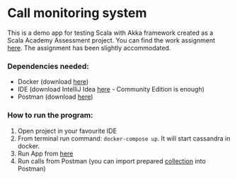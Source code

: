 # Call monitoring system

This is a demo app for testing Scala with Akka framework created as a Scala Academy Assessment project. You can find the work assignment [here](https://hotovo.jira.com/wiki/spaces/HTO/pages/3960995859/Scala+Academy+Assessment+project). The assignment has been slightly accommodated.

### Dependencies needed:
- Docker (download [here](https://www.docker.com/products/docker-desktop/))
- IDE (download IntelliJ Idea [here](https://www.jetbrains.com/idea/download/?fromIDE=#section=windows) - Community Edition is enough)
- Postman (download [here](https://www.postman.com/downloads/))

### How to run the program:

1. Open project in your favourite IDE
2. From terminal run command: `docker-compose up`. It will start cassandra in docker.
3. Run App from [here](src/main/scala/sk/glova/monitoringsystem/app/App.scala)
4. Run calls from Postman (you can import prepared [collection](postman_collection.json) into Postman)
